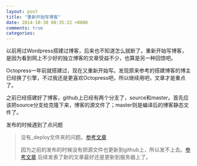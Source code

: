 ```yaml
---
layout: post
title: "重新开始写博客"
date: 2014-10-30 00:35:22 +0800
comments: true
categories: 
---
```


以前用过Wordpress搭建过博客，后来也不知道怎么就断了。重新开始写博客，是因为看到网上不少好的独立博客的文章受益不少，也算是另一种回馈吧。

Octopress一年前就搭建过，现在又重新开始写。发现原来参考的搭建博客的博主已经换了引擎，不过我还是更喜欢Octopress吧，所以继续用吧，文章才是重点了。

之前已经搭建好了博客，github上已经有两个分支了，source和master。首先应该把source分支给克隆下来，博客的源文件了；master则是编译后的博客静态文件了。

发布的时候遇到了点问题

>没有_deploy文件夹的问题。[参考文章](http://tianweili.github.io/blog/2015/01/11/create-octopress-blog-in-windows/)
>
>因为之前的发布的时候没有把源文件也更新到github上，所以发不上去。[参考文章](http://www.conxz.net/blog/2014/04/12/non-fast-forward-error-with-octopress/)
后续发表了新的文章最好还是更新到服务器上了。


